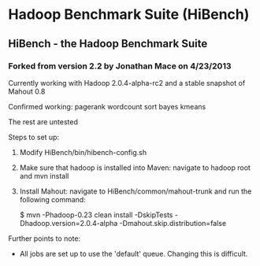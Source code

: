 # Hadoop Benchmark Suite (HiBench) #
## HiBench - the Hadoop Benchmark Suite ##
### Forked from version 2.2 by Jonathan Mace on 4/23/2013 ###

Currently working with Hadoop 2.0.4-alpha-rc2 and a stable snapshot of Mahout 0.8

Confirmed working:
pagerank
wordcount
sort
bayes
kmeans

The rest are untested

Steps to set up:

1.  Modify HiBench/bin/hibench-config.sh
2.  Make sure that hadoop is installed into Maven: navigate to hadoop root and mvn install
3.  Install Mahout: navigate to HiBench/common/mahout-trunk and run the following command:

    $ mvn -Phadoop-0.23 clean install -DskipTests -Dhadoop.version=2.0.4-alpha
-Dmahout.skip.distribution=false

Further points to note:
*  All jobs are set up to use the 'default' queue.  Changing this is difficult.
